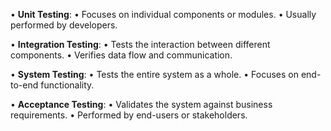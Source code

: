 
• **Unit Testing**:
• Focuses on individual components or modules.
• Usually performed by developers.

• **Integration Testing**:
• Tests the interaction between different components.
• Verifies data flow and communication.

• **System Testing**:
• Tests the entire system as a whole.
• Focuses on end-to-end functionality.

• **Acceptance Testing**:
• Validates the system against business requirements.
• Performed by end-users or stakeholders.